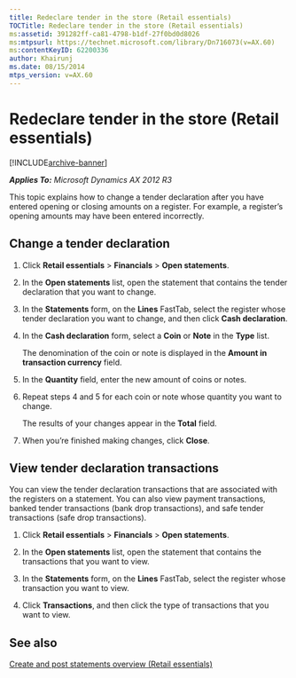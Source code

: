 ```yaml
---
title: Redeclare tender in the store (Retail essentials)
TOCTitle: Redeclare tender in the store (Retail essentials)
ms:assetid: 391282ff-ca81-4798-b1df-27f0bd0d8026
ms:mtpsurl: https://technet.microsoft.com/library/Dn716073(v=AX.60)
ms:contentKeyID: 62200336
author: Khairunj
ms.date: 08/15/2014
mtps_version: v=AX.60
---
```


# Redeclare tender in the store (Retail essentials) 


[!INCLUDE[archive-banner](includes/archive-banner.md)]


_**Applies To:** Microsoft Dynamics AX 2012 R3_

This topic explains how to change a tender declaration after you have entered opening or closing amounts on a register. For example, a register’s opening amounts may have been entered incorrectly.

## Change a tender declaration

1.  Click **Retail essentials** \> **Financials** \> **Open statements**.

2.  In the **Open statements** list, open the statement that contains the tender declaration that you want to change.

3.  In the **Statements** form, on the **Lines** FastTab, select the register whose tender declaration you want to change, and then click **Cash declaration**.

4.  In the **Cash declaration** form, select a **Coin** or **Note** in the **Type** list.
    
    The denomination of the coin or note is displayed in the **Amount in transaction currency** field.

5.  In the **Quantity** field, enter the new amount of coins or notes.

6.  Repeat steps 4 and 5 for each coin or note whose quantity you want to change.
    
    The results of your changes appear in the **Total** field.

7.  When you’re finished making changes, click **Close**.

## View tender declaration transactions

You can view the tender declaration transactions that are associated with the registers on a statement. You can also view payment transactions, banked tender transactions (bank drop transactions), and safe tender transactions (safe drop transactions).

1.  Click **Retail essentials** \> **Financials** \> **Open statements**.

2.  In the **Open statements** list, open the statement that contains the transactions that you want to view.

3.  In the **Statements** form, on the **Lines** FastTab, select the register whose transaction you want to view.

4.  Click **Transactions**, and then click the type of transactions that you want to view.

## See also

[Create and post statements overview (Retail essentials)](create-and-post-statements-overview-retail-essentials.md)

  


